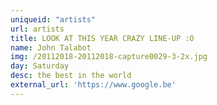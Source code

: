 ```yaml
---
uniqueid: "artists"
url: artists
title: LOOK AT THIS YEAR CRAZY LINE-UP :O
name: John Talabot
img: /20112018-20112018-capture0029-3-2x.jpg
day: Saturday
desc: the best in the world
external_url: 'https://www.google.be'
---
```

